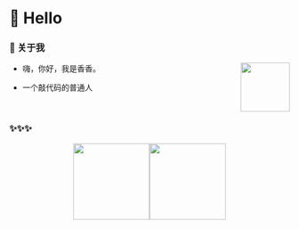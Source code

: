 #  🙋 Hello

 

### 🤺 关于我

<img align="right" width="88" src="https://avatars.githubusercontent.com/u/141726216?v=4" />

- <p>嗨，你好，我是香香。</p>
- <p>一个敲代码的普通人</p>

<!-- - <p>热爱编程、摄影、读书、音乐、放空。</p>
- <p>热爱计算机科学和 IT 互联网事业，希望能成为一名优秀的开发者。</p>
- <p>我们正在让这个世界变得更加美好，通过代码的重复使用和延展构建完美体系。</p>
- <p><strong>希望我们都可以慢慢成为自己想要成为的人。</strong></p> -->











</div>

<br/>

### ✨✨✨

<div align="center">

<img align="" height="137px" src="https://github-readme-stats.vercel.app/api?username=xiangxiang62&hide_title=true&hide_border=true&show_icons=true&include_all_commits=true&line_height=21&bg_color=0,EC6C6C,FFD479,FFFC79,73FA79&theme=graywhite&locale=cn" /><img align="" height="137px" src="https://github-readme-stats.vercel.app/api/top-langs/?username=xiangxiang62&hide_title=true&hide_border=true&layout=compact&bg_color=0,73FA79,73FDFF,D783FF&theme=graywhite&locale=cn" />
</div>



<p align="center">
  <!-- 举牌访问 -->
 <!-- <img src="https://count.getloli.com/get/@:xiangxiang62?theme=gelbooru-h" alt="举牌访问"> -->
</p>





